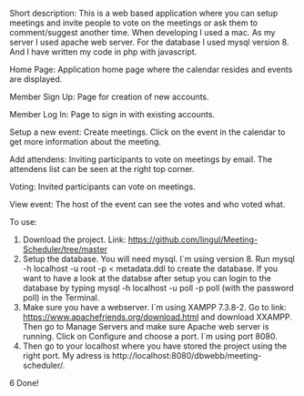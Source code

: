 Short description: This is a web based application where you can setup meetings and invite people to vote on the meetings or ask them to comment/suggest another time. When developing I used a mac. As my server I used apache web server. For the database I used mysql version 8. And I have written my code in php with javascript.

Home Page: Application home page where the calendar resides and events are displayed.

Member Sign Up: Page for creation of new accounts.

Member Log In: Page to sign in with existing accounts.

Setup a new event: Create meetings. Click on the event in the calendar to get more information about the meeting.

Add attendens: Inviting participants to vote on meetings by email. The attendens list can be seen at the right top corner.

Voting: Invited participants can vote on meetings.

View event: The host of the event can see the votes and who voted what.

To use: 
1. Download the project. Link: https://github.com/lingul/Meeting-Scheduler/tree/master
2. Setup the database. You will need mysql. I´m using version 8. Run mysql -h localhost -u root -p < metadata.ddl to create the database. If you want to have a look at the databse after setup you can login to the database by typing mysql -h localhost -u poll -p poll (with the password poll) in the Terminal.
4. Make sure you have a webserver. I´m using XAMPP 7.3.8-2. Go to link: https://www.apachefriends.org/download.html and download XXAMPP. Then go to Manage Servers and make sure Apache web server is running. Click on Configure and choose a port. I´m using port 8080.
5. Then go to your localhost where you have stored the project using the right port. My adress is http://localhost:8080/dbwebb/meeting-scheduler/. 

6 Done!

